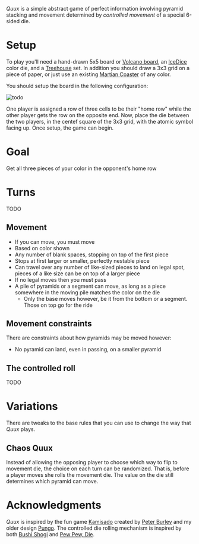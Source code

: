 *Quux* is a simple abstract game of perfect information involving pyramid stacking and movement determined by *controlled movement* of a special 6-sided die.

Setup
=====

To play you'll need a hand-drawn 5x5 board or [Volcano board](), an [IceDice]() color die, and a [Treehouse]() set.  In addition you should draw a 3x3 grid on a piece of paper, or just use an existing [Martian Coaster]() of any color.  

You should setup the board in the following configuration:

![todo](https://raw.githubusercontent.com/fogus/spiel/master/graphics/todo.jpg)

One player is assigned a row of three cells to be their "home row" while the other player gets the row on the opposite end. Now, place the die between the two players, in the centef square of the 3x3 grid, with the atomic symbol facing up.  Once setup, the game can begin.

Goal
====

Get all three pieces of your color in the opponent's home row

Turns
=====

TODO

## Movement

 * If you can move, you must move
 * Based on color shown
 * Any number of blank spaces, stopping on top of the first piece
 * Stops at first larger or smaller, perfectly nestable piece
 * Can travel over any number of like-sized pieces to land on 
   legal spot, pieces of a like size can be on top of a 
   larger piece
 * If no legal moves then you must pass
 * A pile of pyramids or a segment can move, as long as a piece
   somewhere in the moving pile matches the color on the die
   - Only the base moves however, be it from the bottom or 
     a segment. Those on top go for the ride

## Movement constraints

There are constraints about how pyramids may be moved however:

 * No pyramid can land, even in passing, on a smaller pyramid

## The controlled roll

TODO

Variations
==========

There are tweaks to the base rules that you can use to change the way that *Quux* plays.

## Chaos Quux

Instead of allowing the opposing player to choose which way to flip to movement die, the choice on each turn can be randomized.  That is, before a player moves she rolls the movement die.  The value on the die still determines which pyramid can move.


Acknowledgments
===============

*Quux* is inspired by the fun game [Kamisado]() created by [Peter Burley]() and my older design [Pungo](https://github.com/fogus/spiel/tree/master/taschenspiele/machipongo).  The controlled die rolling mechanism is inspired by both [Bushi Shogi](http://boardgamegeek.com/boardgame/15874/bushi-shogi) and  [Pew Pew, Die](http://icehousegames.org/wiki/index.php?title=PewPewDie).